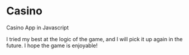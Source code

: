 # Casino
Casino App in Javascript

I tried my best at the logic of the game, and I will pick it up again in the future.  I hope the game is enjoyable!
